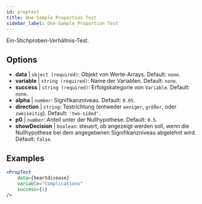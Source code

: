 ```yaml
---
id: proptest
title: One-Sample Proportion Test
sidebar_label: One-Sample Proportion Test
---
```


Ein-Stichproben-Verhältnis-Test.

## Options

* __data__ | `object (required)`: Objekt von Werte-Arrays. Default: `none`.
* __variable__ | `string (required)`: Name der Variablen. Default: `none`.
* __success__ | `string (required)`: Erfolgskategorie von `Variable`. Default: `none`.
* __alpha__ | `number`: Signifikanzniveau. Default: `0.05`.
* __direction__ | `string`: Testrichtung (entweder `weniger`, `größer`, oder `zweiseitig`). Default: `'two-sided'`.
* __p0__ | `number`: Anteil unter der Nullhypothese. Default: `0.5`.
* __showDecision__ | `boolean`: steuert, ob angezeigt werden soll, wenn die Nullhypothese bei dem angegebenen Signifikanzniveau abgelehnt wird. Default: `false`.


## Examples

```jsx live
<PropTest
    data={heartdisease} 
    variable="Complications"
    success={1}
/>
```
